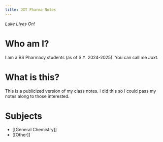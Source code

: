 ```yaml
---
title: JXT Pharma Notes
---
```

*Luke Lives On!*
# Who am I?
I am a BS Pharmacy students (as of S.Y. 2024-2025). You can call me Juxt.

# What is this?
This is a publicized version of my class notes. I did this so I could pass my notes along to those interested.

# Subjects
- [[General Chemistry]]
- [[Other]]